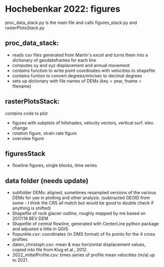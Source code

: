 # Hochebenkar 2022: figures

proc_data_stack.py is the main file and calls figures_stack.py and rasterPlotsStack.py

## proc_data_stack: 
- reads csv files generated from Martin's excel and turns them into a dictionary of geodataframes for each line
- computes xy and xyz displacement and annual movement
- contains function to write point coordinates with velocities to shapefile
- contains funtion to convert degrees/min/sec to decimal degrees
- sets up dictionary with file names of DEMs (key = year, fname = filename)

## rasterPlotsStack: 
contains code to plot 
- figures with subplots of hillshades, velocity vectors, vertical surf. elev. change
- rotation figure, strain rate figure
- overview figure

## figuresStack 
- flowline figures, single blocks, time series

## data folder (needs update)
- subfolder DEMs: aligned, sometimes resampled versions of the various DEMs for use in plotting and other analysis. (subtracted GEOID from some - I think the CRS all match but would be good to double check if anything is shifted)
- Shapeflie of rock glacier outline, roughly mapped by me based on 2017/18 BEV DEM
- Shapefile of central flowline, generated with CenterLine python package and adjusted a little in QGIS
- fixpunkte.csv: coordinates (in DMS format) of fix points for the 4 cross profiles
- daten_christoph.csv: mean & max horizontal displacement values, copied into file from Klug et al., 2012.
- 2022_mittelProfile.csv: times series of profile mean velocities (m/a) up to 2021.
